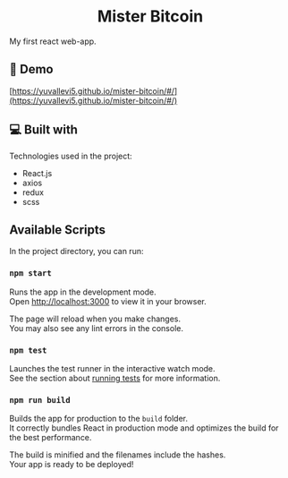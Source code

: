 <h1 align="center" id="title">Mister Bitcoin</h1>

<p id="description">My first react web-app.</p>

<h2>🚀 Demo</h2>

[https://yuvallevi5.github.io/mister-bitcoin/#/](https://yuvallevi5.github.io/mister-bitcoin/#/)
  
  
<h2>💻 Built with</h2>

Technologies used in the project:

*   React.js
*   axios
*   redux
*   scss

## Available Scripts

In the project directory, you can run:

### `npm start`

Runs the app in the development mode.\
Open [http://localhost:3000](http://localhost:3000) to view it in your browser.

The page will reload when you make changes.\
You may also see any lint errors in the console.

### `npm test`

Launches the test runner in the interactive watch mode.\
See the section about [running tests](https://facebook.github.io/create-react-app/docs/running-tests) for more information.

### `npm run build`

Builds the app for production to the `build` folder.\
It correctly bundles React in production mode and optimizes the build for the best performance.

The build is minified and the filenames include the hashes.\
Your app is ready to be deployed!
